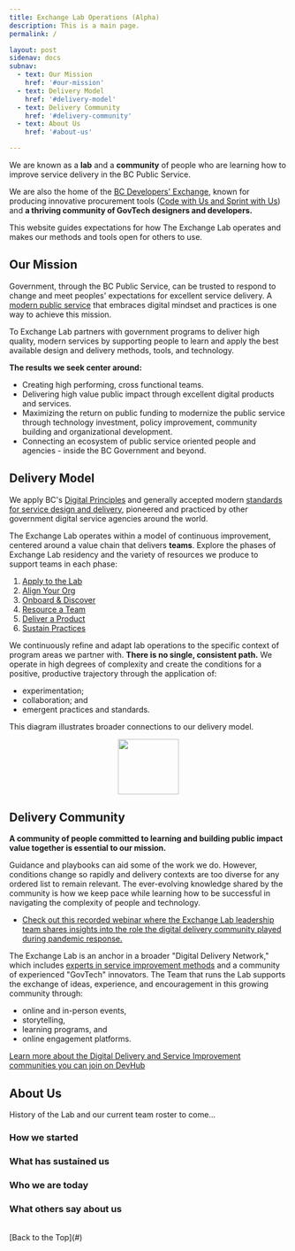 ```yaml
---
title: Exchange Lab Operations (Alpha)
description: This is a main page.
permalink: /

layout: post
sidenav: docs
subnav:
  - text: Our Mission
    href: '#our-mission'
  - text: Delivery Model
    href: '#delivery-model'
  - text: Delivery Community
    href: '#delivery-community'
  - text: About Us
    href: '#about-us'

---
```

We are known as a **lab** and a **community** of people who are learning how to improve service delivery in the BC Public Service.

We are also the home of the [BC Developers' Exchange](https://bcdevexchange.org/), known for producing innovative procurement tools ([Code with Us and Sprint with Us](https://digital.gov.bc.ca/marketplace)) and **a thriving community of GovTech designers and developers.**

This website guides expectations for how The Exchange Lab operates and makes our methods and tools open for others to use.

## Our Mission
Government, through the BC Public Service, can be trusted to respond to change and meet peoples' expectations for excellent service delivery. A [modern public service](http://whereideaswork.gov.bc.ca/modern/) that embraces digital mindset and practices is one way to achieve this mission.

To  Exchange Lab partners with government programs to deliver high quality, modern services by supporting people to learn and apply the best available design and delivery methods, tools, and technology.

**The results we seek center around:**
- Creating high performing, cross functional teams.
- Delivering high value public impact through excellent digital products and services.
- Maximizing the return on public funding to modernize the public service through technology investment, policy improvement, community building and organizational development.
- Connecting an ecosystem of public service oriented people and agencies - inside the BC Government and beyond.

## Delivery Model

We apply BC's [Digital Principles](https://digital.gov.bc.ca/digital-principles/) and generally accepted modern [standards for service design and delivery](/standard), pioneered and practiced by other government digital service agencies around the world.

The Exchange Lab operates within a model of continuous improvement, centered around a value chain that delivers **teams**. Explore the phases of Exchange Lab residency and the variety of resources we produce to support teams in each phase:
1. [Apply to the Lab](https://heatherremacle.github.io/exchangelabops/apply)
2. [Align Your Org](https://heatherremacle.github.io/exchangelabops/align)
3. [Onboard & Discover](https://heatherremacle.github.io/exchangelabops/discover)
3. [Resource a Team](https://heatherremacle.github.io/exchangelabops/resource)
4. [Deliver a Product](https://heatherremacle.github.io/exchangelabops/deliver)
5. [Sustain Practices](https://heatherremacle.github.io/exchangelabops/sustain)

We continuously refine and adapt lab operations to the specific context of program areas we partner with. **There is no single, consistent path.** We operate in high degrees of complexity and create the conditions for a positive, productive trajectory through the application of:
- experimentation;
- collaboration; and
- emergent practices and standards.

This diagram illustrates broader connections to our delivery model.

<img height="100" width="110" style="display: block; margin-left: auto; margin-right: auto;" src="assets/img/playbook-icon.png" alt="">
<!-- <img height="100" width="110" style="display: block; margin-left: auto; margin-right: auto;" src="CITZ-IMB-playbook/assets/img/playbook-icon.png" alt=""> -->

## Delivery Community

**A community of people committed to learning and building public impact value together is essential to our mission.**

Guidance and playbooks can aid some of the work we do. However, conditions change so rapidly and delivery contexts are too diverse for any ordered list to remain relevant. The ever-evolving knowledge shared by the community is how we keep pace while learning how to be successful in navigating the complexity of people and technology.

 - [Check out this recorded webinar where the Exchange Lab leadership team shares insights into the role the digital delivery community played during pandemic response.](https://youtu.be/DS7jbKE2fUc)

The Exchange Lab is an anchor in a broader "Digital Delivery Network," which includes [experts in service improvement methods](https://www.eventbrite.ca/e/experts-in-residence-tickets-109220948798) and a community of experienced "GovTech" innovators. The Team that runs the Lab supports the exchange of ideas, experience, and encouragement in this growing community through:
- online and in-person events,
- storytelling,
- learning programs, and
- online engagement platforms.

[Learn more about the Digital Delivery and Service Improvement communities you can join on DevHub](https://developer.gov.bc.ca/Community-and-Events/BC-Gov-Development-Community-Events)

## About Us

History of the Lab and our current team roster to come...

### How we started

### What has sustained us

### Who we are today

### What others say about us

<br/>
[Back to the Top](#)
